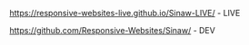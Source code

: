 

https://responsive-websites-live.github.io/Sinaw-LIVE/ - LIVE

https://github.com/Responsive-Websites/Sinaw/ - DEV

